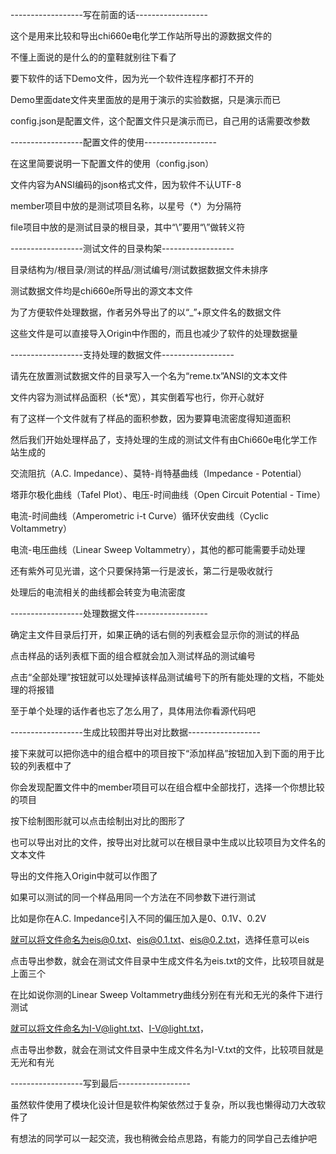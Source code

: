 ------------------写在前面的话------------------

这个是用来比较和导出chi660e电化学工作站所导出的源数据文件的

不懂上面说的是什么的的童鞋就别往下看了


要下软件的话下Demo文件，因为光一个软件连程序都打不开的

Demo里面date文件夹里面放的是用于演示的实验数据，只是演示而已

config.json是配置文件，这个配置文件只是演示而已，自己用的话需要改参数



------------------配置文件的使用------------------

在这里简要说明一下配置文件的使用（config.json）

文件内容为ANSI编码的json格式文件，因为软件不认UTF-8

member项目中放的是测试项目名称，以星号（*）为分隔符

file项目中放的是测试目录的根目录，其中“\”要用“\\”做转义符



------------------测试文件的目录构架------------------

目录结构为/根目录/测试的样品/测试编号/测试数据数据文件未排序

测试数据文件均是chi660e所导出的源文本文件

为了方便软件处理数据，作者另外导出了的以“_”+原文件名的数据文件

这些文件是可以直接导入Origin中作图的，而且也减少了软件的处理数据量



------------------支持处理的数据文件------------------

请先在放置测试数据文件的目录写入一个名为“reme.tx”ANSI的文本文件

文件内容为测试样品面积（长*宽），其实倒着写也行，你开心就好

有了这样一个文件就有了样品的面积参数，因为要算电流密度得知道面积

然后我们开始处理样品了，支持处理的生成的测试文件有由Chi660e电化学工作站生成的

交流阻抗（A.C. Impedance）、莫特-肖特基曲线（Impedance - Potential）

塔菲尔极化曲线（Tafel Plot）、电压-时间曲线（Open Circuit Potential - Time）

电流-时间曲线（Amperometric i-t Curve）循环伏安曲线（Cyclic Voltammetry）

电流-电压曲线（Linear Sweep Voltammetry），其他的都可能需要手动处理

还有紫外可见光谱，这个只要保持第一行是波长，第二行是吸收就行

处理后的电流相关的曲线都会转变为电流密度



------------------处理数据文件------------------

确定主文件目录后打开，如果正确的话右侧的列表框会显示你的测试的样品

点击样品的话列表框下面的组合框就会加入测试样品的测试编号

点击“全部处理”按钮就可以处理掉该样品测试编号下的所有能处理的文档，不能处理的将报错

至于单个处理的话作者也忘了怎么用了，具体用法你看源代码吧


------------------生成比较图并导出对比数据------------------

接下来就可以把你选中的组合框中的项目按下“添加样品”按钮加入到下面的用于比较的列表框中了

你会发现配置文件中的member项目可以在组合框中全部找打，选择一个你想比较的项目

按下绘制图形就可以点击绘制出对比的图形了

也可以导出对比的文件，按导出对比就可以在根目录中生成以比较项目为文件名的文本文件

导出的文件拖入Origin中就可以作图了

如果可以测试的同一个样品用同一个方法在不同参数下进行测试

比如是你在A.C. Impedance引入不同的偏压加入是0、0.1V、0.2V

就可以将文件命名为eis@0.txt、eis@0.1.txt、eis@0.2.txt，选择任意可以eis

点击导出参数，就会在测试文件目录中生成文件名为eis.txt的文件，比较项目就是上面三个

在比如说你测的Linear Sweep Voltammetry曲线分别在有光和无光的条件下进行测试

就可以将文件命名为I-V@light.txt、I-V@light.txt，

点击导出参数，就会在测试文件目录中生成文件名为I-V.txt的文件，比较项目就是无光和有光


------------------写到最后------------------


虽然软件使用了模块化设计但是软件构架依然过于复杂，所以我也懒得动刀大改软件了

有想法的同学可以一起交流，我也稍微会给点思路，有能力的同学自己去维护吧

